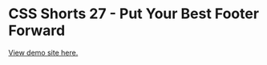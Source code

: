 # CSS Shorts 27 - Put Your Best Footer Forward

[View demo site here.](https://webdevtuts.github.io/css_shorts_27_put_your_best_footer_forward/)

